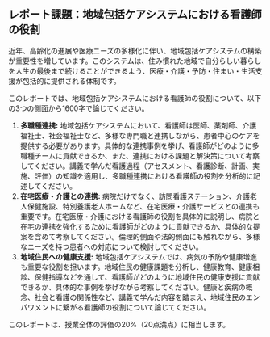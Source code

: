 ## レポート課題：地域包括ケアシステムにおける看護師の役割

近年、高齢化の進展や医療ニーズの多様化に伴い、地域包括ケアシステムの構築が重要性を増しています。このシステムは、住み慣れた地域で自分らしい暮らしを人生の最後まで続けることができるよう、医療・介護・予防・住まい・生活支援が包括的に提供される体制です。

このレポートでは、地域包括ケアシステムにおける看護師の役割について、以下の3つの側面から1600字で論じてください。

1. **多職種連携:** 地域包括ケアシステムにおいて、看護師は医師、薬剤師、介護福祉士、社会福祉士など、多様な専門職と連携しながら、患者中心のケアを提供する必要があります。具体的な連携事例を挙げ、看護師がどのように多職種チームに貢献できるか、また、連携における課題と解決策について考察してください。講義で学んだ看護過程（アセスメント、看護診断、計画、実施、評価）の知識を適用し、多職種連携における看護師の役割を分析的に記述してください。
2. **在宅医療・介護との連携:** 病院だけでなく、訪問看護ステーション、介護老人保健施設、特別養護老人ホームなど、在宅医療・介護サービスとの連携も重要です。在宅医療・介護における看護師の役割を具体的に説明し、病院と在宅の連携を強化するために看護師がどのように貢献できるか、具体的な提案を含めて考察してください。倫理的側面や法的側面にも触れながら、多様なニーズを持つ患者への対応について検討してください。
3. **地域住民への健康支援:** 地域包括ケアシステムでは、病気の予防や健康増進も重要な役割を担います。地域住民の健康課題を分析し、健康教育、健康相談、保健指導などを通して、看護師がどのように地域住民の健康支援に貢献できるか、具体的な事例を挙げながら考察してください。健康と疾病の概念、社会と看護の関係性など、講義で学んだ内容を踏まえ、地域住民のエンパワメントに繋がる看護師の役割について論じてください。


このレポートは、授業全体の評価の20%（20点満点）に相当します。
